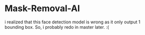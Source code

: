 # Mask-Removal-AI

i realized that this face detection model is wrong as it only output 1 bounding box. So, i probably redo in master later. :(

